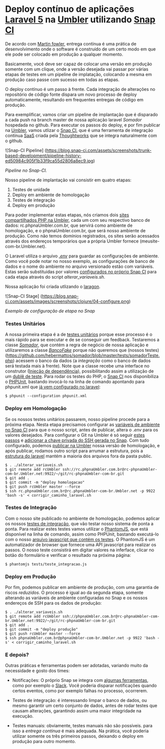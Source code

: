 # Deploy contínuo de aplicações [Laravel 5](http://laravel.com/) na [Umbler](https://www.Umbler.com) utilizando [Snap CI](https://snap-ci.com)

De acordo com [Martin fowler](http://martinfowler.com/bliki/ContinuousDelivery.html), entrega contínua é uma prática de desenvolvimento onde o software é construído de um certo modo em que ele pode ser colocado em produção a qualquer momento.

Basicamente, você deve ser capaz de colocar uma versão em produção somente com um clique, onde a versão desejada vai passar por várias etapas de testes em um pipeline de implatação, colocando a mesma em produção caso passe com sucesso em todas as etapas.

O deploy contínuo é um passo à frente. Cada integração de alterações no repositório de código fonte dispara um novo processo de deploy automaticamente, resultando em frequentes entregas de código em produção.

Para exemplificar, vamos criar um pipeline de implantação que é disparado a cada push na branch master de nossa aplicação laravel *Somador* hospedada no github. Para executar os passos do deploy, e por fim publicar na [Umbler](https://www.Umbler.com), vamos utlizar o [Snap CI](https:/https://snap-ci.com), que é uma ferramenta de integração contínua [SaaS](https://en.wikipedia.org/wiki/Software_as_a_service) criada pela [Thoughtworks](https://www.thoughtworks.com/) que se integra naturalmente com o github.

![Snap-CI Pipeline]
(https://blog.snap-ci.com/assets/screenshots/trunk-based-development/pipeline-history-ed50984c905f1b33f9ca55d2806a8ec9.jpg)

*Pipeline no Snap-CI.*

Nosso pipeline de implantação vai consistir em quatro etapas:

1. Testes de unidade
2. Deploy em ambiente de homologação
3. Testes de integração
4. Deploy em produção

Para poder implementar estas etapas, nós criamos dois [sites compartilhados PHP na Umbler](https://www.Umbler.com/br/hospedagem-de-sites), cada um com seu respectivo banco de dados: rc.phpnaUmbler.com.br, que servirá como ambiente de homologação, e o phpnaUmbler.com.br, que será nosso ambiente de produção. Como não temos domínios registrados, os sites serão acessados através dos endereços temporários que a própria Umbler fornece (meusite-com-br.Umbler.net).

O Laravel utiliza o arquivo *[.env](https://github.com/hebermattos/somador/blob/master/.env)* para guardar as configurações de ambiente. Como você pode notar no nosso exemplo, as configurações de banco de dados e o nome do ambiente no arquivo versionado estão com variáveis. Estas serão substituidas por valores [configurados no próprio Snap CI](https://docs.snap-ci.com/pipeline/) para cada etapa através do script *alterar_variaveis.sh*.

Nossa aplicação foi criada utlizando o [laragon](http://laragon.org/).

![Snap-CI Stage]
(https://blog.snap-ci.com/assets/images/screenshots/clojure/04-configure.png)

*Exemplo de configuração de etapa no Snap*

### Testes Unitários

A nossa primeira etapa é a de [testes unitários](https://pt.wikipedia.org/wiki/Teste_de_unidade) porque esse processo é o mais rápido para se executar e de se conseguir um feedback. Testaremos a classe *[Somador](https://github.com/hebermattos/somador/blob/master/app/Src/Somador.php)*, que contém a regra de negócio de nossa aplicação e utilizaremos a classe *[BancoFake](https://github.com/hebermattos/somador/blob/master/app/Src/BancoFake.php)* porque não queremos que (nossos testes)(https://github.com/hebermattos/somador/blob/master/tests/somadorTeste.php) acessem o banco da dados (a *integração* como o banco de dados será testada mais à frente). Note que a classe recebe uma interface no construtor ([Injeção de dependência](https://pt.wikipedia.org/wiki/Inje%C3%A7%C3%A3o_de_depend%C3%AAncia)), possibilitando assim a utilização de um [dublê de teste](http://martinfowler.com/articles/mocksArentStubs.html#TheDifferenceBetweenMocksAndStubs). Para rodar os testes do PHP, o [Snap CI](https:/https://snap-ci.com) nos disponibiliza o [PHPUnit](https://phpunit.de/), bastando invocá-lo na linha de comando apontando para phpunit.xml que [já vem configurado no laravel](http://laravel.com/docs/5.1/testing):

``` 
$ phpunit --configuration phpunit.xml
``` 

### Deploy em Homologação

Se os nossos testes unitários passarem, nosso pipeline procede para a próxima etapa. Nesta etapa precisamos configurar as [variáveis de ambiente no Snap CI](https://docs.snap-ci.com/pipeline/)
para que o nosso script, antes de publicar, altera o *.env* para os valores desejados. Para configurar o Git na Umbler é só seguir [estes passos](http://help.Umbler.com/hc/pt-br/articles/205713329-Configurando-e-acessando-Git) e [adicionar a chave privada do SSH gerada no Snap](https://docs.snap-ci.com/getting-started/ssh-keys/). Com tudo configurado, podemos [publicar na Umbler](http://help.Umbler.com/hc/pt-br/articles/205713329-Configurando-e-acessando-Git) nossa versão de homologação, e após publicar, rodamos outro script para arrumar a estrutura, pois a [estrutura do laravel](http://laravel.com/docs/master/structure) mantém a maioria dos arquivos fora da pasta public.

``` 
$ . ./alterar_variaveis.sh
$ git remote add rcUmbler ssh://rc.phpnaUmbler.com.br@rc-phpnaUmbler-com-br.Umbler.net:9922/~/git/rc-phpnaUmbler-com-br.git
$ git add .
$ git commit -m "deploy homologacao"
$ git push rcUmbler master --force
$ ssh rc.phpnaUmbler.com.br@rc.phpnaUmbler-com-br.Umbler.net -p 9922 'bash -s' < corrigir_caminho_laravel.sh
``` 

### Testes de Integração

Com o nosso site publicado no ambiente de homologação, podemos aplicar os nossos [testes de integração](https://pt.wikipedia.org/wiki/Teste_de_integra%C3%A7%C3%A3o), que vão testar nosso sistema de ponta a ponta. Para realizar estes testes vamos utilizar o [PhantomJS](http://phantomjs.org/), que está disponível na linha de comando, assim como PHPUnit, bastando executá-lo com o nosso [arquivo javascript que contém os testes](https://github.com/hebermattos/somador/blob/master/tests/teste_integracao.js). O PhantomJS é um automatizador de browser que fornece uma API javascript para realizar os passos. O nosso teste consistirá em digitar valores na inferface, clicar no botão do formulário e verificar o resultado na próxima página:

``` 
$ phantomjs tests/teste_integracao.js
``` 

### Deploy em Produção

Por fim, podemos publicar em ambiente de produção, com uma garantia de riscos *reduzidos*. O processo é igual ao da segunda etapa, somente alterando as variáveis de ambiente configuradas no Snap e os nossos endereços de SSH para os dados de produção:

``` 
$ . ./alterar_variaveis.sh
$ git remote add rcUmbler ssh://phpnaUmbler.com.br@rc-phpnaUmbler-com-br.Umbler.net:9922/~/git/rc-phpnaUmbler-com-br.git
$ git add .
$ git commit -m "deploy produção"
$ git push rcUmbler master --force
$ ssh phpnaUmbler.com.br@phpnaUmbler-com-br.Umbler.net -p 9922 'bash -s' < corrigir_caminho_laravel.sh
``` 

### E depois?

Outras práticas e ferramentas podem ser adotadas, variando muito da necessidade e gosto dos times:

- Notificações: O próprio Snap se integra com [algumas ferramentas](https://docs.snap-ci.com/notifications/), como por exemplo o [Slack](https://slack.com/). Você poderia disparar notificações quando certos eventos, como por exemplo falhas no processo, ocorrerem.

- Testes de integração: é interessando limpar o banco de dados, ou mesmo garantir um certo conjunto de dados, antes de rodar testes que causam alterações, garantindo assim uma maior integridade na execução.

- Testes manuais: obviamente, testes manuais não são possíveis. para isso a *entrega contínua* é mais adequada. Na prática, você poderia utilizar somente os três primeiros passos, deixando o deploy em produção para outro momento.
